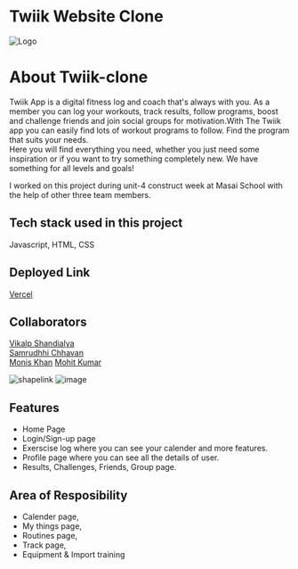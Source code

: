 # Twiik Website Clone

![Logo](https://kcdn.twiikapp.com/images/logo.png)

# About Twiik-clone

Twiik App is a digital fitness log and coach that's always with you. As a member you can log your workouts, track results, follow programs, boost and challenge friends and join social groups for motivation.With The Twiik app you can easily find lots of workout programs to follow. Find the program that suits your needs.
<br>
Here you will find everything you need, whether you just need some inspiration or if you want to try something completely new. We have something for all levels and goals!

I worked on this project during unit-4 construct week at Masai School with the help of other three team members.

## Tech stack used in this project

Javascript, HTML, CSS

## Deployed Link
<a href="twiik.vercel.app">Vercel</a>

## Collaborators
<a href="https://github.com/vikalp1999">Vikalp Shandialya</a><br>
<a href="https://github.com/Sam202003">Samrudhhi Chhavan</a><br>
<a href="https://github.com/lucyy123">Monis Khan</a>
<a href="https://github.com/mohitd427">Mohit Kumar</a>

![shapelink](https://user-images.githubusercontent.com/105062279/212536664-0eee2fbb-ac0b-4581-b8c7-e3b49b65db76.png)
![image](https://user-images.githubusercontent.com/108002752/222920874-b3595918-6755-4899-96f3-d0725374fb55.png)


## Features

- Home Page
- Login/Sign-up page
- Exerscise log where you can see your calender and more features.
- Profile page where you can see all the details of user.
- Results, Challenges, Friends, Group page.

## Area of Resposibility

- Calender page,
- My things page,
- Routines page,
- Track page,
- Equipment & Import training




